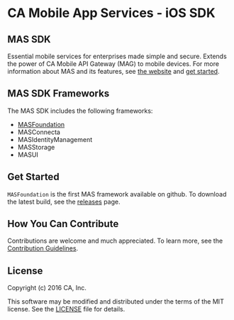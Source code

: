 # CA Mobile App Services - iOS SDK

## MAS SDK
Essential mobile services for enterprises made simple and secure. Extends the power of CA Mobile API Gateway (MAG) to mobile devices.
For more information about MAS and its features, see [the website][mas.ca.com] and [get started][docs].

## MAS SDK Frameworks

The MAS SDK includes the following frameworks:

- [MASFoundation](https://github.com/CAAPIM/iOS-MASFoundation)
- MASConnecta
- MASIdentityManagement
- MASStorage
- MASUI

## Get Started

`MASFoundation` is the first MAS framework available on github. To download the latest build, see the [releases][releases] page.


## How You Can Contribute

Contributions are welcome and much appreciated. To learn more, see the [Contribution Guidelines][contributing].


## License

Copyright (c) 2016 CA, Inc.

This software may be modified and distributed under the terms
of the MIT license. See the [LICENSE][license-link] file for details.


 [mas.ca.com]: http://mas.ca.com/
 [docs]: http://mas.ca.com/docs/
 [blog]: http://mas.ca.com/blog/

 [releases]: https://github.com/CAAPIM/iOS-MASFoundation/releases
 [contributing]: /CONTRIBUTING.md
 [license-link]: /LICENSE

